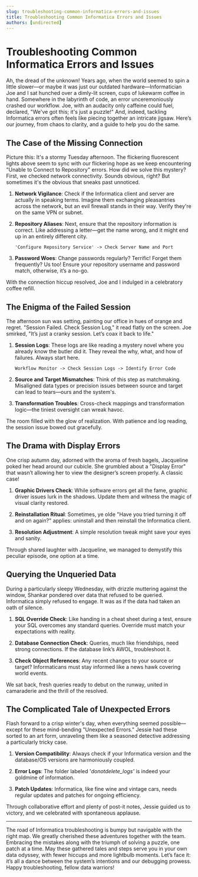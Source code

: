 ```yaml
---
slug: troubleshooting-common-informatica-errors-and-issues
title: Troubleshooting Common Informatica Errors and Issues
authors: [undirected]
---
```



# Troubleshooting Common Informatica Errors and Issues

Ah, the dread of the unknown! Years ago, when the world seemed to spin a little slower—or maybe it was just our outdated hardware—Informatician Joe and I sat hunched over a dimly-lit screen, cups of lukewarm coffee in hand. Somewhere in the labyrinth of code, an error unceremoniously crashed our workflow. Joe, with an audacity only caffeine could fuel, declared, "We've got this; it's just a puzzle!" And, indeed, tackling Informatica errors often feels like piecing together an intricate jigsaw. Here’s our journey, from chaos to clarity, and a guide to help you do the same.

## The Case of the Missing Connection

Picture this: It's a stormy Tuesday afternoon. The flickering fluorescent lights above seem to sync with our flickering hope as we keep encountering "Unable to Connect to Repository" errors. How did we solve this mystery? First, we checked network connectivity. Sounds obvious, right? But sometimes it's the obvious that sneaks past unnoticed.

1. **Network Vigilance**: Check if the Informatica client and server are actually in speaking terms. Imagine them exchanging pleasantries across the network, but an evil firewall stands in their way. Verify they're on the same VPN or subnet.

2. **Repository Aliases**: Next, ensure that the repository information is correct. Like addressing a letter—get the name wrong, and it might end up in an entirely different city.

   ```plaintext
   'Configure Repository Service' -> Check Server Name and Port
   ```

3. **Password Woes**: Change passwords regularly? Terrific! Forget them frequently? Us too! Ensure your repository username and password match, otherwise, it’s a no-go.

With the connection hiccup resolved, Joe and I indulged in a celebratory coffee refill.

## The Enigma of the Failed Session

The afternoon sun was setting, painting our office in hues of orange and regret. "Session Failed. Check Session Log," it read flatly on the screen. Joe smirked, "It’s just a cranky session. Let’s coax it back to life."

1. **Session Logs**: These logs are like reading a mystery novel where you already know the butler did it. They reveal the why, what, and how of failures. Always start here.

   ```plaintext
   Workflow Monitor -> Check Session Logs -> Identify Error Code
   ```

2. **Source and Target Mismatches**: Think of this step as matchmaking. Misaligned data types or precision issues between source and target can lead to tears—ours and the system's.

3. **Transformation Troubles**: Cross-check mappings and transformation logic—the tiniest oversight can wreak havoc.

The room filled with the glow of realization. With patience and log reading, the session issue bowed out gracefully.

## The Drama with Display Errors

One crisp autumn day, adorned with the aroma of fresh bagels, Jacqueline poked her head around our cubicle. She grumbled about a "Display Error" that wasn’t allowing her to view the designer’s screen properly. A classic case!

1. **Graphic Drivers Check**: While software errors get all the fame, graphic driver issues lurk in the shadows. Update them and witness the magic of visual clarity restored.

2. **Reinstallation Ritual**: Sometimes, ye olde "Have you tried turning it off and on again?" applies: uninstall and then reinstall the Informatica client.

3. **Resolution Adjustment**: A simple resolution tweak might save your eyes and sanity.

Through shared laughter with Jacqueline, we managed to demystify this peculiar episode, one option at a time.

## Querying the Unqueried Data

During a particularly sleepy Wednesday, with drizzle muttering against the window, Shankar pondered over data that refused to be queried. Informatica simply refused to engage. It was as if the data had taken an oath of silence.

1. **SQL Override Check**: Like handing in a cheat sheet during a test, ensure your SQL overcomes any standard queries. Override must match your expectations with reality.

2. **Database Connection Check**: Queries, much like friendships, need strong connections. If the database link’s AWOL, troubleshoot it.

3. **Check Object References**: Any recent changes to your source or target? Informaticans must stay informed like a news hawk covering world events.

We sat back, fresh queries ready to debut on the runway, united in camaraderie and the thrill of the resolved.

## The Complicated Tale of Unexpected Errors

Flash forward to a crisp winter's day, when everything seemed possible—except for these mind-bending "Unexpected Errors." Jessie had these sorted to an art form, unraveling them like a seasoned detective addressing a particularly tricky case.

1. **Version Compatibility**: Always check if your Informatica version and the database/OS versions are harmoniously coupled.

2. **Error Logs**: The folder labeled '*donotdelete_logs'* is indeed your goldmine of information.

3. **Patch Updates**: Informatica, like fine wine and vintage cars, needs regular updates and patches for ongoing efficiency.

Through collaborative effort and plenty of post-it notes, Jessie guided us to victory, and we celebrated with spontaneous applause.

---

The road of Informatica troubleshooting is bumpy but navigable with the right map. We greatly cherished these adventures together with the team. Embracing the mistakes along with the triumph of solving a puzzle, one patch at a time. May these gathered tales and steps serve you in your own data odyssey, with fewer hiccups and more lightbulb moments. Let’s face it: it’s all a dance between the system’s intentions and our debugging prowess. Happy troubleshooting, fellow data warriors!